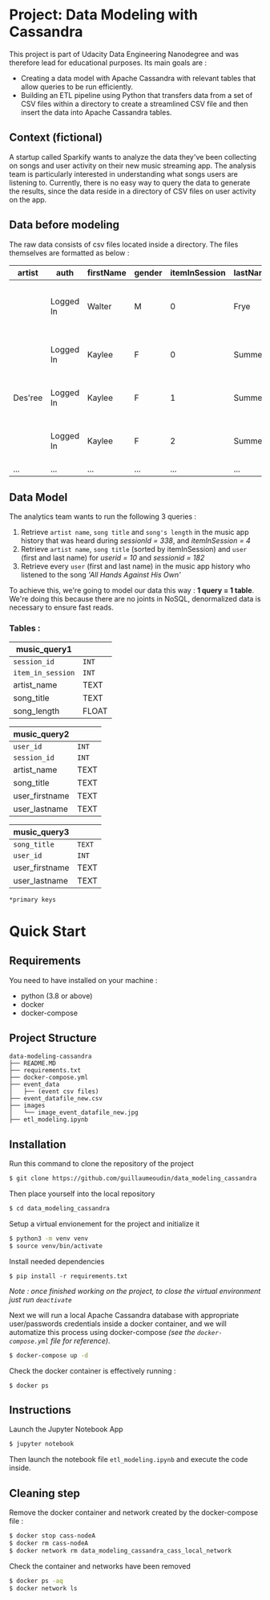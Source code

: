# Project: Data Modeling with Cassandra

This project is part of Udacity Data Engineering Nanodegree and was therefore lead for educational purposes. Its main goals are :

- Creating a data model with Apache Cassandra with relevant tables that allow queries to be run efficiently.
- Building an ETL pipeline using Python that transfers data from a set of CSV files within a directory to create a streamlined CSV file and then insert the data into Apache Cassandra tables.

## Context (fictional)

A startup called Sparkify wants to analyze the data they've been collecting on songs and user activity on their new music streaming app. The analysis team is particularly interested in understanding what songs users are listening to. Currently, there is no easy way to query the data to generate the results, since the data reside in a directory of CSV files on user activity on the app.

## Data before modeling

The raw data consists of csv files located inside a directory. The files themselves are formatted as below :

| artist                     | auth      | firstName | gender | itemInSession | lastName |   length | level | location                                     | method | page     |      registration | sessionId | song                                             | status |                ts | userId |
| -------------------------- | --------- | --------- | ------ | ------------- | -------- | -------- | ----- | -------------------------------------------- | ------ | -------- | ----------------- | --------- | ------------------------------------------------ | ------ | ----------------- | ------ |
|                            | Logged In | Walter    | M      |             0 | Frye     |          | free  | San Francisco-Oakland-Hayward, CA            | GET    | Home     | 1 540 920 000 000 |        38 |                                                  |    200 | 1 541 110 000 000 |     39 |
|                            | Logged In | Kaylee    | F      |             0 | Summers  |          | free  | Phoenix-Mesa-Scottsdale, AZ                  | GET    | Home     | 1 540 340 000 000 |       139 |                                                  |    200 | 1 541 110 000 000 |      8 |
| Des'ree                    | Logged In | Kaylee    | F      |             1 | Summers  | 246,308… | free  | Phoenix-Mesa-Scottsdale, AZ                  | PUT    | NextSong | 1 540 340 000 000 |       139 | You Gotta Be                                     |    200 | 1 541 110 000 000 |      8 |
|                            | Logged In | Kaylee    | F      |             2 | Summers  |          | free  | Phoenix-Mesa-Scottsdale, AZ                  | GET    | Upgrade  | 1 540 340 000 000 |       139 |                                                  |    200 | 1 541 110 000 000 |      8 |
|...|...|...|...|...|...|...|...|...|...|...|...|...|...|...|...|...|

## Data Model

The analytics team wants to run the following 3 queries :

1. Retrieve `artist name`, `song title` and `song's length` in the music app history that was heard during *sessionId = 338*, and *itemInSession = 4*
2. Retrieve `artist name`, `song title` (sorted by itemInSession) and `user` (first and last name) for *userid = 10* and *sessionid = 182*
3. Retrieve every `user` (first and last name) in the music app history who listened to the song *'All Hands Against His Own'*

To achieve this, we're going to model our data this way : **1 query = 1 table**. We're doing this because there are no joints in NoSQL, denormalized data is necessary to ensure fast reads.

### Tables :

|**music_query1**||
|-|-|
|`session_id`|`INT`|
|`item_in_session`|`INT`|
|artist_name|TEXT|
|song_title|TEXT|
|song_length|FLOAT|

|**music_query2**||
|-|-|
|`user_id`|`INT`|
|`session_id`|`INT`|
|artist_name|TEXT|
|song_title|TEXT|
|user_firstname|TEXT|
|user_lastname|TEXT|

|**music_query3**||
|-|-|
|`song_title`|`TEXT`|
|`user_id`|`INT`|
|user_firstname|TEXT|
|user_lastname|TEXT|

`*primary keys`

# Quick Start

## Requirements
You need to have installed on your machine :

- python (3.8 or above)
- docker
- docker-compose

## Project Structure
```
data-modeling-cassandra
├── README.MD
├── requirements.txt
├── docker-compose.yml
├── event_data
│   ├── (event csv files)
├── event_datafile_new.csv
├── images
│   └── image_event_datafile_new.jpg
├── etl_modeling.ipynb
```

## Installation 
Run this command to clone the repository of the project
```bash
$ git clone https://github.com/guillaumeoudin/data_modeling_cassandra
```
Then place yourself into the local repository
```bash
$ cd data_modeling_cassandra
```
Setup a virtual envionement for the project and initialize it
```bash
$ python3 -m venv venv
$ source venv/bin/activate
```
Install needed dependencies
```
$ pip install -r requirements.txt
```

*Note : once finished working on the project, to close the virtual environment just run `deactivate`*

Next we will run a local Apache Cassandra database with appropriate user/passwords credentials inside a docker container, and we will automatize this process using docker-compose *(see the `docker-compose.yml` file for reference)*.
```bash
$ docker-compose up -d 
```
Check the docker container is effectively running :
```
$ docker ps
```

## Instructions
Launch the Jupyter Notebook App
```bash
$ jupyter notebook
``` 
Then launch the notebook file `etl_modeling.ipynb` and execute the code inside.

## Cleaning step

Remove the docker container and network created by the docker-compose file :
```bash
$ docker stop cass-nodeA
$ docker rm cass-nodeA
$ docker network rm data_modeling_cassandra_cass_local_network
```

Check the container and networks have been removed
```bash
$ docker ps -aq
$ docker network ls
```

